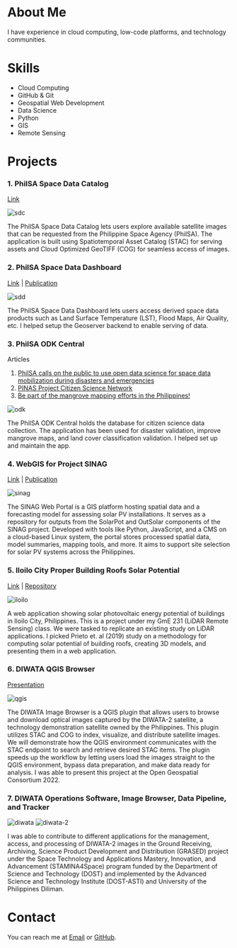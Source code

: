 # About Me
I have experience in cloud computing, low-code platforms, and technology communities.

# Skills
- Cloud Computing
- GitHub & Git
- Geospatial Web Development
- Data Science
- Python
- GIS
- Remote Sensing

# Projects

### 1. PhilSA Space Data Catalog
[Link](https://catalog.data.philsa.gov.ph/)

![sdc](./docs/assets/sdc.png)

The PhilSA Space Data Catalog lets users explore available satellite images that can be requested from the Philippine Space Agency (PhilSA). The application is built using Spatiotemporal Asset Catalog (STAC) for serving assets and Cloud Optimized GeoTIFF (COG) for seamless access of images.

### 2. PhilSA Space Data Dashboard
[Link](https://spacedata.philsa.gov.ph/) | [Publication](https://doi.org/10.5194/isprs-archives-XLVIII-4-W8-2023-219-2024)

![sdd](./docs/assets/sdd.png)

The PhilSA Space Data Dashboard lets users access derived space data products such as Land Surface Temperature (LST), Flood Maps, Air Quality, etc. I helped setup the Geoserver backend to enable serving of data.

### 3. PhilSA ODK Central
Articles
1. [PhilSA calls on the public to use open data science for space data mobilization during disasters and emergencies](https://philsa.gov.ph/news/philsa-calls-on-the-public-to-use-open-data-science-for-space-data-mobilization-during-disasters-and-emergencies/)
2. [PINAS Project Citizen Science Network](https://philsa.gov.ph/news/pinas-project-citizen-science-network/)
3. [Be part of the mangrove mapping efforts in the Philippines!](https://philsa.gov.ph/news/be-part-of-the-mangrove-mapping-efforts-in-the-philippines/)

![odk](./docs/assets/odk.png)

The PhilSA ODK Central holds the database for citizen science data collection. The application has been used for disaster validation, improve mangrove maps, and land cover classification validation. I helped set up and maintain the app.


### 4. WebGIS for Project SINAG

[Link](https://webgis.sinag.nec.upd.edu.ph/) | 
[Publication](https://doi.org/10.5194/isprs-archives-XLVIII-4-W8-2023-107-2024)

![sinag](./docs/assets/sinag.png)

The SINAG Web Portal is a GIS platform hosting spatial data and a forecasting model for assessing solar PV installations. It serves as a repository for outputs from the SolarPot and OutSolar components of the SINAG project. Developed with tools like Python, JavaScript, and a CMS on a cloud-based Linux system, the portal stores processed spatial data, model summaries, mapping tools, and more. It aims to support site selection for solar PV systems across the Philippines.

### 5. Iloilo City Proper Building Roofs Solar Potential

[Link](https://iloilo-solar-app.netlify.app/) | 
[Repository](https://github.com/nikkopante/iloilo-solar-app)

![iloilo](./docs/assets/iloilo.png)

A web application showing solar photovoltaic energy potential of buildings in Iloilo City, Philippines. This is a project under my GmE 231 (LiDAR Remote Sensing) class. We were tasked to replicate an existing study on LiDAR applications. I picked Prieto et. al (2019) study on a methodology for computing solar potential of building roofs, creating 3D models, and presenting them in a web application.

### 6. DIWATA QGIS Browser
[Presentation](https://youtu.be/ASAHW9sxKzA)

![qgis](./docs/assets/qgis.png)

The DIWATA Image Browser is a QGIS plugin that allows users to browse and download optical images captured by the DIWATA-2 satellite, a technology demonstration satellite owned by the Philippines. This plugin utilizes STAC and COG to index, visualize, and distribute satellite images. We will demonstrate how the QGIS environment communicates with the STAC endpoint to search and retrieve desired STAC items. The plugin speeds up the workflow by letting users load the images straight to the QGIS environment, bypass data preparation, and make data ready for analysis. I was able to present this project at the Open Geospatial Consortium 2022.

### 7. DIWATA Operations Software, Image Browser, Data Pipeline, and Tracker

![diwata](./docs/assets/diwata.png)
![diwata-2](./docs/assets/diwata-2.png)

I was able to contribute to different applications for the management, access, and processing of DIWATA-2 images in the Ground Receiving, Archiving, Science Product Development and Distribution (GRASED) project under the Space Technology and Applications Mastery, Innovation, and Advancement (STAMINA4Space) program funded by the Department of Science and Technology (DOST) and implemented by the Advanced Science and Technology Institute (DOST-ASTI) and University of the Philippines Diliman.


# Contact
You can reach me at [Email](cnpante@gmail.com) or [GitHub](nikkopante.github.io).